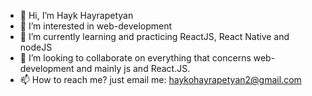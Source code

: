 - 👋 Hi, I’m Hayk Hayrapetyan
- 👀 I’m interested in web-development
- 🌱 I’m currently learning and practicing ReactJS, React Native and nodeJS
- 💞️ I’m looking to collaborate on everything that concerns web-development and mainly js and React.JS.
- 📫 How to reach me?  just email me: haykohayrapetyan2@gmail.com


